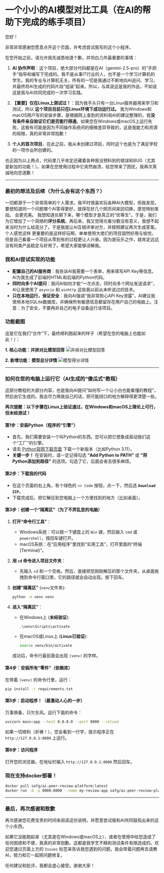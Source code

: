 # 一个小小的AI模型对比工具（在AI的帮助下完成的练手项目）

您好！

非常非常感谢您愿意点开这个页面，并考虑尝试我写的这个小程序。

在您开始之前，请允许我先诚恳地道个歉，并坦白几件最重要的事情：

1.  **AI 协作声明**：这个项目，绝大部分代码都是在AI（gemini-2.5-pro）的“手把手”指导和编写下完成的。我不是从事IT行业的人，也不是一个学习计算机的学生。我的专业与计算机无关。所有的一切是我通过不断地向AI追问、学习，并最终将AI生成的代码片段“组装”起来。所以，与其说这是我的作品，不如说这是我与AI共同完成的一次学习实践。

2.  **【重要】仅在Linux上测试过！**：因为我手头只有一台Linux服务器用来学习和测试，所以 **这个项目目前只在Linux环境下成功运行过。** 我为Windows和macOS用户写的安装步骤，是根据网上查到的资料和AI的建议整理的，我**没有条件亲自验证它们是否能行得通**。如果您在Windows或macOS上运行失败，这极有可能是因为不同操作系统间的细微差异导致的，这是我能力和资源的局限，真的非常非常抱歉！
3.  **个人的首次项目**，在此之前，我从未创建过项目，同时这个也是为了满足学校的一项作业所创建的。

也正因为以上两点，代码里几乎肯定还藏着各种我没预料到的错误和BUG（尤其是新加的功能！）。如果在您使用过程中它突然崩溃，给您带来了困扰，我再次真诚地向您道歉！

---

### 最初的想法及后续（为什么会有这个东西？）

一切都源于一个非常简单的个人需求。我平时很喜欢玩各种AI大模型，但我发现，要想知道同一个问题哪个AI答得更好，就得在好几个网页间来回切换，感觉特别笨拙。
会更完美。
我想知道长期下来，哪个模型才是真正的“优等生”。于是，我们为它增加了一个简陋的**评分系统**。再后来，我又觉得光看分数没有意义，我想不起来当时为什么给高分了。于是我就让AI互相评审对方，并按照建议再次生成答案。个人感觉这样
更重要的是这样好玩啊，单单使用大佬们的项目固然好用与愉悦，但是自己看着一个项目从零到有的过程更让人兴奋。因为是玩乐之作，就肯定远远没有同类产品稳定与好用了。希望大家能够谅解我。
### 我和AI尝试实现的功能

*   **配置自己的AI服务商**：我告诉AI我需要一个表单，用来填写API Key等信息。AI为我生成了前端的HTML和后端的Python代码。
*   **同时向多个AI提问**：我问AI如何才能“一次点击，同时向多个网址发送请求”，AI让我使用了 `asyncio` 和 `aiohttp` 这些我以前从未听说过的技术。
*   **只在本地运行，保证安全**：我向AI强调“我非常担心API Key泄露”，AI建议我使用本地SQLite数据库，并确保所有敏感信息都留存在用户自己的电脑上。注意：为了安全，不要再非自己的电子设备运行该项目。

### 功能截图

这是它在我们“合作”下，最终顺利跑起来的样子（希望在您的电脑上也能如此！）：

**1. 核心功能：并排对比模型回答**
![并排对比模型回答](https://image.edupulse.me/i/2025/10/25/10lqs10.png)

**2. 新增功能：模型总分详情**
![模型得分详情](https://image.edupulse.me/i/2025/10/25/kgi6pg.png)


---

### 如何在您的电脑上运行它（AI生成的“傻瓜式”教程）

这部分教程的大部分内容，也是我向AI提问“如何写一个让小白也能看懂的教程”，然后由它生成的。我会尽力用我自己的话，把可能绕口的地方解释得更清楚一些。

**再次提醒：以下步骤在Linux上验证通过，在Windows和macOS上理论上可行，但未经测试！**

#### 第1步：安装Python（程序的“引擎”）

*   首先，我们需要安装一个叫Python的东西。您可以把它想象成驱动我们这个“工厂”的引擎。
*   请去 [Python官网下载页面](https://www.python.org/downloads/) 下载一个新版本（比如Python 3.11）。
*   **关键一步！** 在安装时，请一定记得勾选 **“Add Python to PATH”** 或 **"将Python添加到路径"** 的选项。勾选了它，后面会省去很多麻烦。

#### 第2步：下载我的代码

*   在这个页面的右上角，有个绿色的 `<> Code` 按钮，点一下，然后选 **`Download ZIP`**。
*   下载完成后，把它解压到您电脑上一个方便找到的地方（比如桌面）。

#### 第3步：创建一个“隔离区”（为了不弄乱您的电脑）

1.  **打开“命令行工具”**：
    *   Windows系统：可以按一下键盘上的 `Win` 键，然后输入 `cmd` 或 `powershell`，按回车键打开。
    *   macOS系统：在“应用程序”里找到“实用工具”，打开里面的“终端(Terminal)”。

2.  **用 `cd` 命令进入项目文件夹**：
    *   先输入 `cd` 和一个空格。然后，直接把您刚刚解压的那个文件夹，从桌面拖拽到命令行窗口里，它的路径就会自动出现。按下回车。

3.  **创建“隔离区”** (`venv`文件夹):
    ```bash
    python -m venv venv
    ```

4.  **进入“隔离区”**：
    *   在Windows上 (**未经验证**):
        ```powershell
        .\venv\Scripts\activate
        ```
    *   在macOS或Linux上 (**Linux已验证**):
        ```bash
        source venv/bin/activate
        ```
    成功后，命令行最前面会出现 `(venv)` 的字样。

#### 第4步：安装所有“零件”（依赖库）

在带着 `(venv)` 的命令行里，运行：
```bash
pip install -r requirements.txt
```

#### 第5步：启动程序！（最激动人心的一步）

万事俱备，只欠东风。运行下面的命令：
```bash
uvicorn main:app --host 0.0.0.0 --port 8000 --reload
```
如果一切顺利（祈祷！），您会看到一行字，提示程序正在 `http://127.0.0.1:8000` 上运行。

#### 第6步：访问程序

打开您的浏览器，在地址栏输入 `http://127.0.0.1:8000` 然后回车。



### 现在支持docker部署！
```bash
docker pull safg/ai-peer-review-platform:latest
docker run -d -p 8000:8000 --name my-review-app safg/ai-peer-review-platform:latest
```
---

### 最后，再次感谢和致歉

再次感谢您花费宝贵的时间来阅读这份说明，并愿意尝试我和AI共同鼓捣出来的这个小东西。

如果它没能跑起来（尤其是在Windows或macOS上），或者在使用中给您造成了任何困惑和不便，我真的非常抱歉。这都是我学艺不精和测试条件有限造成的。欢迎您通过页面上方的 `Issues` 标签来告诉我您遇到的问题，我会带着问题再去请教AI，努力和它一起把问题修复。

任何建议和批评，我都会虚心接受。谢谢大家！
